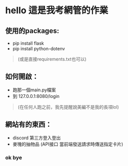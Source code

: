 # hello 這是我考網管的作業
## 使用的packages:
* pip install flask
* pip install python-dotenv
> (或是直接requirements.txt也可以)

## 如何開啟：
* 跑那一個main.py檔案
* 到 127.0.0.1:8080/login
> (在任何人跑之前，我先提醒說美編不是我的長項lol)

## 網站有的東西：
* discord 第三方登入登出
* 麥塊的抽物品
(API接口 當前端發送請求時傳送指定卡片)

### ok bye

